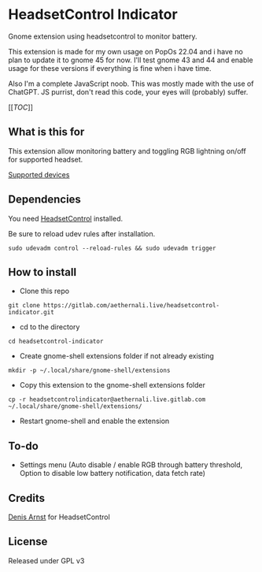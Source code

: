 # HeadsetControl Indicator

Gnome extension using headsetcontrol to monitor battery.

This extension is made for my own usage on PopOs 22.04 and i have no plan to update it to gnome 45 for now. I'll test gnome 43 and 44 and enable usage for these versions if everything is fine when i have time.

Also I'm a complete JavaScript noob. This was mostly made with the use of ChatGPT. JS purrist, don't read this code, your eyes will (probably) suffer.

[[_TOC_]]

## What is this for

This extension allow monitoring battery and toggling RGB lightning on/off for supported headset.

[Supported devices](https://github.com/Sapd/HeadsetControl#supported-headsets)

## Dependencies

You need [HeadsetControl](https://github.com/Sapd/HeadsetControl#building) installed.

Be sure to reload udev rules after installation.

`sudo udevadm control --reload-rules && sudo udevadm trigger`

## How to install

- Clone this repo

`git clone https://gitlab.com/aethernali.live/headsetcontrol-indicator.git`

- cd to the directory

`cd headsetcontrol-indicator`

- Create gnome-shell extensions folder if not already existing

`mkdir -p ~/.local/share/gnome-shell/extensions`

- Copy this extension to the gnome-shell extensions folder

`cp -r headsetcontrolindicator@aethernali.live.gitlab.com ~/.local/share/gnome-shell/extensions/`

- Restart gnome-shell and enable the extension
 
## To-do

- Settings menu (Auto disable / enable RGB through battery threshold, Option to disable low battery notification, data fetch rate)

## Credits

[Denis Arnst](https://github.com/Sapd) for HeadsetControl

## License

Released under GPL v3
